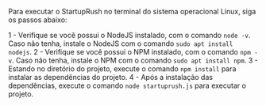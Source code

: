 Para executar o StartupRush no terminal do sistema operacional Linux, siga os passos abaixo:

1 - Verifique se você possui o NodeJS instalado, com o comando `node -v`. Caso não tenha, instale o NodeJS com o comando `sudo apt install nodejs`.
2 - Verifique se você possui o NPM instalado, com o comando `npm -v`. Caso não tenha, instale o NPM com o comando `sudo apt install npm`.
3 - Estando no diretório do projeto, execute o comando `npm install` para instalar as dependências do projeto.
4 - Após a instalação das dependências, execute o comando `node startuprush.js` para executar o projeto.